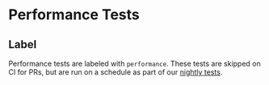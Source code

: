 # Performance Tests

## Label
Performance tests are labeled with `performance`. These tests are skipped on CI for PRs, but are run on a schedule as part of our [nightly tests](nightly-tests.md).

